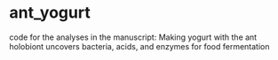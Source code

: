 # ant_yogurt
code for the analyses in the manuscript: Making yogurt with the ant holobiont uncovers bacteria, acids, and enzymes for food fermentation
